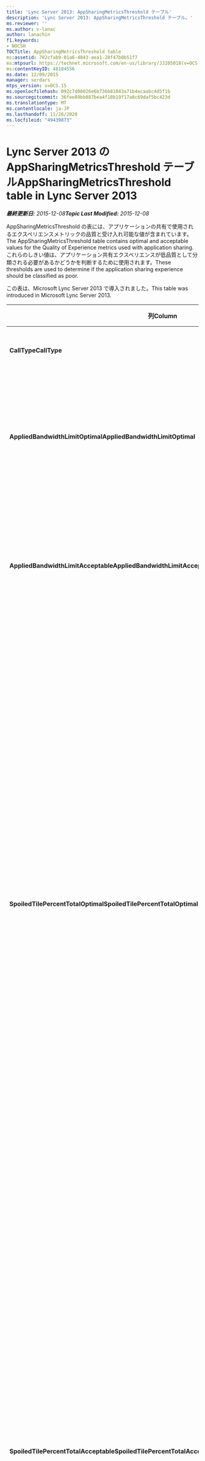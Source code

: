 ```yaml
---
title: 'Lync Server 2013: AppSharingMetricsThreshold テーブル'
description: 'Lync Server 2013: AppSharingMetricsThreshold テーブル。'
ms.reviewer: ''
ms.author: v-lanac
author: lanachin
f1.keywords:
- NOCSH
TOCTitle: AppSharingMetricsThreshold table
ms:assetid: 782cfab9-01a6-4843-aea1-28f47b0b51f7
ms:mtpsurl: https://technet.microsoft.com/en-us/library/JJ205018(v=OCS.15)
ms:contentKeyID: 48184556
ms.date: 12/09/2015
manager: serdars
mtps_version: v=OCS.15
ms.openlocfilehash: 092c7d08026e6b736b81043a71b4ecaabc4d5f1b
ms.sourcegitcommit: 36fee89bb887bea4f18b19f17a8c69daf5bc423d
ms.translationtype: MT
ms.contentlocale: ja-JP
ms.lasthandoff: 11/26/2020
ms.locfileid: "49439873"
---
```

# <a name="appsharingmetricsthreshold-table-in-lync-server-2013"></a><span data-ttu-id="78eab-103">Lync Server 2013 の AppSharingMetricsThreshold テーブル</span><span class="sxs-lookup"><span data-stu-id="78eab-103">AppSharingMetricsThreshold table in Lync Server 2013</span></span>

<div data-xmlns="http://www.w3.org/1999/xhtml">

<div class="topic" data-xmlns="http://www.w3.org/1999/xhtml" data-msxsl="urn:schemas-microsoft-com:xslt" data-cs="https://msdn.microsoft.com/">

<div data-asp="https://msdn2.microsoft.com/asp">



</div>

<div id="mainSection">

<div id="mainBody"><span data-ttu-id="78eab-104">

<span> </span></span><span class="sxs-lookup"><span data-stu-id="78eab-104">

<span> </span></span></span>

<span data-ttu-id="78eab-105">_**最終更新日:** 2015-12-08_</span><span class="sxs-lookup"><span data-stu-id="78eab-105">_**Topic Last Modified:** 2015-12-08_</span></span>

<span data-ttu-id="78eab-106">AppSharingMetricsThreshold の表には、アプリケーションの共有で使用されるエクスペリエンスメトリックの品質と受け入れ可能な値が含まれています。</span><span class="sxs-lookup"><span data-stu-id="78eab-106">The AppSharingMetricsThreshold table contains optimal and acceptable values for the Quality of Experience metrics used with application sharing.</span></span> <span data-ttu-id="78eab-107">これらのしきい値は、アプリケーション共有エクスペリエンスが低品質として分類される必要があるかどうかを判断するために使用されます。</span><span class="sxs-lookup"><span data-stu-id="78eab-107">These thresholds are used to determine if the application sharing experience should be classified as poor.</span></span>

<span data-ttu-id="78eab-108">この表は、Microsoft Lync Server 2013 で導入されました。</span><span class="sxs-lookup"><span data-stu-id="78eab-108">This table was introduced in Microsoft Lync Server 2013.</span></span>


<table>
<colgroup>
<col style="width: 25%" />
<col style="width: 25%" />
<col style="width: 25%" />
<col style="width: 25%" />
</colgroup>
<thead>
<tr class="header">
<th><span data-ttu-id="78eab-109"><strong>列</strong></span><span class="sxs-lookup"><span data-stu-id="78eab-109"><strong>Column</strong></span></span></th>
<th><span data-ttu-id="78eab-110"><strong>データ型</strong></span><span class="sxs-lookup"><span data-stu-id="78eab-110"><strong>Data Type</strong></span></span></th>
<th><span data-ttu-id="78eab-111"><strong>キー/インデックス</strong></span><span class="sxs-lookup"><span data-stu-id="78eab-111"><strong>Key/Index</strong></span></span></th>
<th><span data-ttu-id="78eab-112"><strong>詳細</strong></span><span class="sxs-lookup"><span data-stu-id="78eab-112"><strong>Details</strong></span></span></th>
</tr>
</thead>
<tbody>
<tr class="odd">
<td><p><span data-ttu-id="78eab-113"><strong>CallType</strong></span><span class="sxs-lookup"><span data-stu-id="78eab-113"><strong>CallType</strong></span></span></p></td>
<td><p><span data-ttu-id="78eab-114">int</span><span class="sxs-lookup"><span data-stu-id="78eab-114">int</span></span></p></td>
<td><p><span data-ttu-id="78eab-115">Primary</span><span class="sxs-lookup"><span data-stu-id="78eab-115">Primary</span></span></p></td>
<td><p><span data-ttu-id="78eab-116">発信した通話の種類。</span><span class="sxs-lookup"><span data-stu-id="78eab-116">Type of call that was placed.</span></span></p></td>
</tr>
<tr class="even">
<td><p><span data-ttu-id="78eab-117"><strong>AppliedBandwidthLimitOptimal</strong></span><span class="sxs-lookup"><span data-stu-id="78eab-117"><strong>AppliedBandwidthLimitOptimal</strong></span></span></p></td>
<td><p><span data-ttu-id="78eab-118">int</span><span class="sxs-lookup"><span data-stu-id="78eab-118">int</span></span></p></td>
<td></td>
<td><p><span data-ttu-id="78eab-119">アプリケーション共有に最適な帯域幅の制限。</span><span class="sxs-lookup"><span data-stu-id="78eab-119">Optimal bandwidth limitation for application sharing.</span></span> <span data-ttu-id="78eab-120">既定値は100万です。</span><span class="sxs-lookup"><span data-stu-id="78eab-120">The default value is 1000000.</span></span></p></td>
</tr>
<tr class="odd">
<td><p><span data-ttu-id="78eab-121"><strong>AppliedBandwidthLimitAcceptable</strong></span><span class="sxs-lookup"><span data-stu-id="78eab-121"><strong>AppliedBandwidthLimitAcceptable</strong></span></span></p></td>
<td><p><span data-ttu-id="78eab-122">int</span><span class="sxs-lookup"><span data-stu-id="78eab-122">int</span></span></p></td>
<td></td>
<td><p><span data-ttu-id="78eab-123">アプリケーション共有に対して許容可能な帯域幅制限。</span><span class="sxs-lookup"><span data-stu-id="78eab-123">Acceptable bandwidth limitation for application sharing.</span></span> <span data-ttu-id="78eab-124">既定値は50万です。</span><span class="sxs-lookup"><span data-stu-id="78eab-124">The default value is 500000.</span></span></p></td>
</tr>
<tr class="even">
<td><p><span data-ttu-id="78eab-125"><strong>SpoiledTilePercentTotalOptimal</strong></span><span class="sxs-lookup"><span data-stu-id="78eab-125"><strong>SpoiledTilePercentTotalOptimal</strong></span></span></p></td>
<td><p><span data-ttu-id="78eab-126">10進数 (5, 2)</span><span class="sxs-lookup"><span data-stu-id="78eab-126">decimal(5,2)</span></span></p></td>
<td></td>
<td><p><span data-ttu-id="78eab-127">アプリケーション共有の品質を分類するための "損失" タイルの最適な比率。</span><span class="sxs-lookup"><span data-stu-id="78eab-127">Optimal percentage rate for “spoiled” tiles for classifying an Application Sharing quality.</span></span> <span data-ttu-id="78eab-128">この値は、閲覧者に届かなかった、共有先のコンテンツのパーセンテージです。</span><span class="sxs-lookup"><span data-stu-id="78eab-128">This value is the percentage of the content from the sharer that did not reach the viewer.</span></span> <span data-ttu-id="78eab-129">グラフィックスソースまたは ASMCU タイルから共有されているタイルがそれぞれ、共有元のタイルを破棄した場合、コンテンツは破棄 (または損失) されることがあります。</span><span class="sxs-lookup"><span data-stu-id="78eab-129">Content may be discarded (or spoiled) when the sharer discards tiles from the graphics source or the ASMCU tiles discards tiles from Sharer respectively.</span></span> <span data-ttu-id="78eab-130">既定値は11パーセントです。</span><span class="sxs-lookup"><span data-stu-id="78eab-130">The default value is 11 percent.</span></span></p></td>
</tr>
<tr class="odd">
<td><p><span data-ttu-id="78eab-131"><strong>SpoiledTilePercentTotalAcceptable</strong></span><span class="sxs-lookup"><span data-stu-id="78eab-131"><strong>SpoiledTilePercentTotalAcceptable</strong></span></span></p></td>
<td><p><span data-ttu-id="78eab-132">10進数 (5, 2)</span><span class="sxs-lookup"><span data-stu-id="78eab-132">decimal(5,2)</span></span></p></td>
<td></td>
<td><p><span data-ttu-id="78eab-133">アプリの共有品質を分類するための "損失" タイルの cceptable のパーセンテージ率。</span><span class="sxs-lookup"><span data-stu-id="78eab-133">cceptable percentage rate for “spoiled” tiles for classifying an Application Sharing quality.</span></span> <span data-ttu-id="78eab-134">この値は、閲覧者に届かなかった、共有先のコンテンツのパーセンテージです。</span><span class="sxs-lookup"><span data-stu-id="78eab-134">This value is the percentage of the content from the sharer that did not reach the viewer.</span></span> <span data-ttu-id="78eab-135">グラフィックスソースまたは ASMCU タイルから共有されているタイルがそれぞれ、共有元のタイルを破棄した場合、コンテンツは破棄 (または損失) されることがあります。</span><span class="sxs-lookup"><span data-stu-id="78eab-135">Content may be discarded (or spoiled) when the sharer discards tiles from the graphics source or the ASMCU tiles discards tiles from Sharer respectively.</span></span> <span data-ttu-id="78eab-136">既定値は36パーセントです。</span><span class="sxs-lookup"><span data-stu-id="78eab-136">The default value is 36 percent.</span></span></p></td>
</tr>
<tr class="even">
<td><p><span data-ttu-id="78eab-137"><strong>JitterInterArrivalOptimal</strong></span><span class="sxs-lookup"><span data-stu-id="78eab-137"><strong>JitterInterArrivalOptimal</strong></span></span></p></td>
<td><p><span data-ttu-id="78eab-138">int</span><span class="sxs-lookup"><span data-stu-id="78eab-138">int</span></span></p></td>
<td></td>
<td><p><span data-ttu-id="78eab-139">この列は、Microsoft Lync Server 2013 では使用されません。</span><span class="sxs-lookup"><span data-stu-id="78eab-139">This column is not used in Microsoft Lync Server 2013.</span></span></p></td>
</tr>
<tr class="odd">
<td><p><span data-ttu-id="78eab-140"><strong>JitterInterArrivalAcceptable</strong></span><span class="sxs-lookup"><span data-stu-id="78eab-140"><strong>JitterInterArrivalAcceptable</strong></span></span></p></td>
<td><p><span data-ttu-id="78eab-141">int</span><span class="sxs-lookup"><span data-stu-id="78eab-141">int</span></span></p></td>
<td></td>
<td><p><span data-ttu-id="78eab-142">この列は、Microsoft Lync Server 2013 では使用されません。</span><span class="sxs-lookup"><span data-stu-id="78eab-142">This column is not used in Microsoft Lync Server 2013.</span></span></p></td>
</tr>
<tr class="even">
<td><p><span data-ttu-id="78eab-143"><strong>RelativeOneWayBurstDensityOptimal</strong></span><span class="sxs-lookup"><span data-stu-id="78eab-143"><strong>RelativeOneWayBurstDensityOptimal</strong></span></span></p></td>
<td><p><span data-ttu-id="78eab-144">float</span><span class="sxs-lookup"><span data-stu-id="78eab-144">float</span></span></p></td>
<td></td>
<td><p><span data-ttu-id="78eab-145">この列は、Microsoft Lync Server 2013 では使用されません。</span><span class="sxs-lookup"><span data-stu-id="78eab-145">This column is not used in Microsoft Lync Server 2013.</span></span></p></td>
</tr>
<tr class="odd">
<td><p><span data-ttu-id="78eab-146"><strong>RelativeOneWayBurstDensityAcceptable</strong></span><span class="sxs-lookup"><span data-stu-id="78eab-146"><strong>RelativeOneWayBurstDensityAcceptable</strong></span></span></p></td>
<td><p><span data-ttu-id="78eab-147">float</span><span class="sxs-lookup"><span data-stu-id="78eab-147">float</span></span></p></td>
<td></td>
<td><p><span data-ttu-id="78eab-148">この列は、Microsoft Lync Server 2013 では使用されません。</span><span class="sxs-lookup"><span data-stu-id="78eab-148">This column is not used in Microsoft Lync Server 2013.</span></span></p></td>
</tr>
<tr class="even">
<td><p><span data-ttu-id="78eab-149"><strong>RDPTileProcessingLatencyBurstDensityOptimal</strong></span><span class="sxs-lookup"><span data-stu-id="78eab-149"><strong>RDPTileProcessingLatencyBurstDensityOptimal</strong></span></span></p></td>
<td><p><span data-ttu-id="78eab-150">float</span><span class="sxs-lookup"><span data-stu-id="78eab-150">float</span></span></p></td>
<td></td>
<td><p><span data-ttu-id="78eab-151">この列は、Microsoft Lync Server 2013 では使用されません。</span><span class="sxs-lookup"><span data-stu-id="78eab-151">This column is not used in Microsoft Lync Server 2013.</span></span></p></td>
</tr>
<tr class="odd">
<td><p><span data-ttu-id="78eab-152"><strong>RDPTileProcessingLatencyBurstDensityAcceptable</strong></span><span class="sxs-lookup"><span data-stu-id="78eab-152"><strong>RDPTileProcessingLatencyBurstDensityAcceptable</strong></span></span></p></td>
<td><p><span data-ttu-id="78eab-153">float</span><span class="sxs-lookup"><span data-stu-id="78eab-153">float</span></span></p></td>
<td></td>
<td><p><span data-ttu-id="78eab-154">この列は、Microsoft Lync Server 2013 では使用されません。</span><span class="sxs-lookup"><span data-stu-id="78eab-154">This column is not used in Microsoft Lync Server 2013.</span></span></p></td>
</tr>
<tr class="even">
<td><p><span data-ttu-id="78eab-155"><strong>RelativeOneWayAverageOptimal</strong></span><span class="sxs-lookup"><span data-stu-id="78eab-155"><strong>RelativeOneWayAverageOptimal</strong></span></span></p></td>
<td><p><span data-ttu-id="78eab-156">float</span><span class="sxs-lookup"><span data-stu-id="78eab-156">float</span></span></p></td>
<td></td>
<td><p><span data-ttu-id="78eab-157">アプリケーション共有に関連する2つのメディアエンドポイント間の相対的な一方向の遅延の最適値。</span><span class="sxs-lookup"><span data-stu-id="78eab-157">Optimal value for the relative one-way delay between the two media endpoints involved in the application sharing.</span></span> <span data-ttu-id="78eab-158">これは 1 ホップの遅延の測定です。</span><span class="sxs-lookup"><span data-stu-id="78eab-158">This is a single-hop latency measure.</span></span> <span data-ttu-id="78eab-159">既定値は1.0 秒です。</span><span class="sxs-lookup"><span data-stu-id="78eab-159">The default value is 1.0 seconds.</span></span></p>
<p><span data-ttu-id="78eab-160">この列は、Microsoft Lync Server 2013 で導入されました。</span><span class="sxs-lookup"><span data-stu-id="78eab-160">The column was introduced in Microsoft Lync Server 2013.</span></span></p></td>
</tr>
<tr class="odd">
<td><p><span data-ttu-id="78eab-161"><strong>RelativeOneWayAverageAcceptable</strong></span><span class="sxs-lookup"><span data-stu-id="78eab-161"><strong>RelativeOneWayAverageAcceptable</strong></span></span></p></td>
<td><p><span data-ttu-id="78eab-162">float</span><span class="sxs-lookup"><span data-stu-id="78eab-162">float</span></span></p></td>
<td></td>
<td><p><span data-ttu-id="78eab-163">アプリケーション共有に関連する2つのメディアエンドポイント間の相対的な一方向の遅延の最適値。</span><span class="sxs-lookup"><span data-stu-id="78eab-163">Optimal value for the relative one-way delay between the two media endpoints involved in the application sharing.</span></span> <span data-ttu-id="78eab-164">これは 1 ホップの遅延の測定です。</span><span class="sxs-lookup"><span data-stu-id="78eab-164">This is a single-hop latency measure.</span></span> <span data-ttu-id="78eab-165">既定値は1.75 秒です。</span><span class="sxs-lookup"><span data-stu-id="78eab-165">The default value is 1.75 seconds.</span></span></p>
<p><span data-ttu-id="78eab-166">この列は、Microsoft Lync Server 2013 で導入されました。</span><span class="sxs-lookup"><span data-stu-id="78eab-166">The column was introduced in Microsoft Lync Server 2013.</span></span></p></td>
</tr>
<tr class="even">
<td><p><span data-ttu-id="78eab-167"><strong>RDPTileProcessingLatencyAverageOptimal</strong></span><span class="sxs-lookup"><span data-stu-id="78eab-167"><strong>RDPTileProcessingLatencyAverageOptimal</strong></span></span></p></td>
<td><p><span data-ttu-id="78eab-168">float</span><span class="sxs-lookup"><span data-stu-id="78eab-168">float</span></span></p></td>
<td></td>
<td><p><span data-ttu-id="78eab-169">表示セッションの間の会議サーバーとしての平均 RDP タイル処理の待機時間の最適値。</span><span class="sxs-lookup"><span data-stu-id="78eab-169">Optimal value of the average RDP tile processing latency in the AS Conferencing Server over the duration of the viewing session.</span></span> <span data-ttu-id="78eab-170">[待ち時間] は、サーバー (シナリオによっては共有先または MCU) で開始フレームがエンコードされてから、同じ開始フレームが viewer でデコードされるタイミングの差です。</span><span class="sxs-lookup"><span data-stu-id="78eab-170">Latency is the time difference between when the Start Frame is encoded on the server (sharer or MCU depending on the scenario) and the same Start Frame is decoded on the viewer.</span></span></p>
<p><span data-ttu-id="78eab-171">平均値が高いと、表示の際の遅延が大きくなります。</span><span class="sxs-lookup"><span data-stu-id="78eab-171">A high average reflects a longer delay in the viewing experience.</span></span> <span data-ttu-id="78eab-172">過負荷の会議サーバーでは平均遅延が大きくなる場合があります。</span><span class="sxs-lookup"><span data-stu-id="78eab-172">An overloaded conferencing server may experience higher average delays.</span></span> <span data-ttu-id="78eab-173">既定値は200ms です。</span><span class="sxs-lookup"><span data-stu-id="78eab-173">The default value is 200ms.</span></span></p>
<p><span data-ttu-id="78eab-174">この列は、Microsoft Lync Server 2013 で導入されました。</span><span class="sxs-lookup"><span data-stu-id="78eab-174">The column was introduced in Microsoft Lync Server 2013.</span></span></p></td>
</tr>
<tr class="odd">
<td><p><span data-ttu-id="78eab-175"><strong>RDPTileProcessingLatencyAverageAcceptable</strong></span><span class="sxs-lookup"><span data-stu-id="78eab-175"><strong>RDPTileProcessingLatencyAverageAcceptable</strong></span></span></p></td>
<td><p><span data-ttu-id="78eab-176">float</span><span class="sxs-lookup"><span data-stu-id="78eab-176">float</span></span></p></td>
<td></td>
<td><p><span data-ttu-id="78eab-177">表示セッション中の会議サーバーとしての平均 RDP タイル処理待ち時間の値。</span><span class="sxs-lookup"><span data-stu-id="78eab-177">Acceptable value of the average RDP tile processing latency in the AS Conferencing Server over the duration of the viewing session.</span></span> <span data-ttu-id="78eab-178">[待ち時間] は、サーバー (シナリオによっては共有先または MCU) で開始フレームがエンコードされてから、同じ開始フレームが viewer でデコードされるタイミングの差です。</span><span class="sxs-lookup"><span data-stu-id="78eab-178">Latency is the time difference between when the Start Frame is encoded on the server (sharer or MCU depending on the scenario) and the same Start Frame is decoded on the viewer.</span></span></p>
<p><span data-ttu-id="78eab-179">平均値が高いと、表示の際の遅延が大きくなります。</span><span class="sxs-lookup"><span data-stu-id="78eab-179">A high average reflects a longer delay in the viewing experience.</span></span> <span data-ttu-id="78eab-180">過負荷の会議サーバーでは平均遅延が大きくなる場合があります。</span><span class="sxs-lookup"><span data-stu-id="78eab-180">An overloaded conferencing server may experience higher average delays.</span></span> <span data-ttu-id="78eab-181">既定値は200ms です。</span><span class="sxs-lookup"><span data-stu-id="78eab-181">The default value is 200ms.</span></span></p>
<p><span data-ttu-id="78eab-182">この列は、Microsoft Lync Server 2013 で導入されました。</span><span class="sxs-lookup"><span data-stu-id="78eab-182">The column was introduced in Microsoft Lync Server 2013.</span></span></p></td>
</tr>
</tbody>
</table><span data-ttu-id="78eab-183">


</div>

<span> </span>

</div>

</div>

</span><span class="sxs-lookup"><span data-stu-id="78eab-183">


</div>

<span> </span>

</div>

</div>

</span></span></div>

